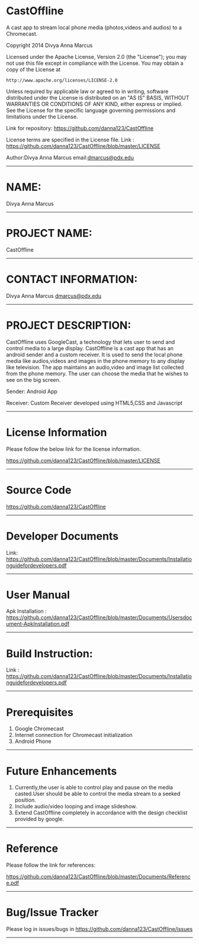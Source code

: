 CastOffline
===========

A cast app to stream local phone media (photos,videos and audios) to a Chromecast.

Copyright 2014 Divya Anna Marcus

Licensed under the Apache License, Version 2.0 (the "License");
you may not use this file except in compliance with the License.
You may obtain a copy of the License at

    http://www.apache.org/licenses/LICENSE-2.0

Unless required by applicable law or agreed to in writing, software
distributed under the License is distributed on an "AS IS" BASIS,
WITHOUT WARRANTIES OR CONDITIONS OF ANY KIND, either express or implied.
See the License for the specific language governing permissions and
limitations under the License.

Link for repository: https://github.com/danna123/CastOffline

License terms are specified in the License file. Link : https://github.com/danna123/CastOffline/blob/master/LICENSE

Author:Divya Anna Marcus
email:dmarcus@pdx.edu

------------------------------------------------------------------------------------------------------------------------

NAME:
=====

Divya Anna Marcus

------------------------------------------------------------------------------------------------------------------------

PROJECT NAME:
=============

CastOffline

----------------------------------------------------------------------------------------------------------------------

CONTACT INFORMATION:
====================

Divya Anna Marcus
dmarcus@pdx.edu

-----------------------------------------------------------------------------------------------------------------------

PROJECT DESCRIPTION:
===================

CastOffline uses GoogleCast, a technology that lets user to send and control media to a large display. CastOffline is a cast app that has an android sender and a custom receiver. It is used to send the local phone media like audios,videos and images in the phone memory to any display like television. The app maintains an audio,video and image list collected from the phone memory. The user can choose the media that he wishes to see on the big screen.

Sender: Android App

Receiver: Custom Receiver developed using HTML5,CSS and Javascript

-----------------------------------------------------------------------------------------------------------------------

License Information
====================

Please follow the below link for the license information.

https://github.com/danna123/CastOffline/blob/master/LICENSE

------------------------------------------------------------------------------------------------------------------------

Source Code
===========

https://github.com/danna123/CastOffline

------------------------------------------------------------------------------------------------------------------------

Developer Documents
===================

Link: https://github.com/danna123/CastOffline/blob/master/Documents/Installationguidefordevelopers.pdf

------------------------------------------------------------------------------------------------------------------------

User Manual
===========

Apk Installation : https://github.com/danna123/CastOffline/blob/master/Documents/Usersdocument-ApkInstallation.pdf


------------------------------------------------------------------------------------------------------------------------

Build Instruction:
==================

Link : https://github.com/danna123/CastOffline/blob/master/Documents/Installationguidefordevelopers.pdf

-----------------------------------------------------------------------------------------------------------------------

Prerequisites
==============

1. Google Chromecast
2. Internet connection for Chromecast initialization
3. Android Phone

----------------------------------------------------------------------------------------------------------------------

Future Enhancements
===================
1. Currently,the user is able to control play and pause on the media casted.User should be able to control the media stream to a seeked position.
2. Include audio/video looping and image slideshow.
3. Extend CastOffline completely in accordance with the design checklist provided by google.


-----------------------------------------------------------------------------------------------------------------------

Reference
==========

Please follow the link for references: 

https://github.com/danna123/CastOffline/blob/master/Documents/Reference.pdf


----------------------------------------------------------------------------------------------------------------------

Bug/Issue Tracker
=================

Please log in issues/bugs in https://github.com/danna123/CastOffline/issues

---------------------------------------------------------------------------------------------------------------------



